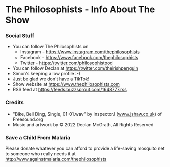 # The Philosophists - Info About The Show

### Social Stuff
* You can follow The Philosophists on
  - Instagram - https://www.instagram.com/thephilosophists
  - Facebook - https://www.facebook.com/thephilosophists
  - Twitter - https://twitter.com/philosophistpod
* You can follow Declan at https://twitter.com/theirishpenguin
* Simon's keeping a low profile :-)
* Just be glad we don't have a TikTok!
* Show website at https://www.thephilosophists.com
* RSS feed at https://feeds.buzzsprout.com/1648777.rss

### Credits
* "Bike, Bell Ding, Single, 01-01.wav" by InspectorJ (www.jshaw.co.uk) of Freesound.org
* Music and artwork by © 2022 Declan McGrath, All Rights Reserved

### Save a Child From Malaria
Please donate whatever you can afford to provide a life-saving mosquito net to someone who really needs it at http://www.againstmalaria.com/thephilosophists
